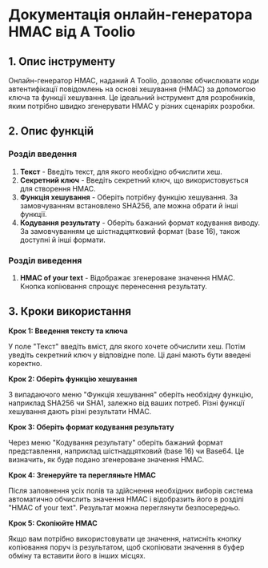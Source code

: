 # Документація онлайн-генератора HMAC від A Toolio

## 1. Опис інструменту

Онлайн-генератор HMAC, наданий A Toolio, дозволяє обчислювати коди автентифікації повідомлень на основі хешування (HMAC) за допомогою ключа та функції хешування. Це ідеальний інструмент для розробників, яким потрібно швидко згенерувати HMAC у різних сценаріях розробки.

## 2. Опис функцій

### Розділ введення

1. **Текст** - Введіть текст, для якого необхідно обчислити хеш.
2. **Секретний ключ** - Введіть секретний ключ, що використовується для створення HMAC.
3. **Функція хешування** - Оберіть потрібну функцію хешування. За замовчуванням встановлено SHA256, але можна обрати й інші функції.
4. **Кодування результату** - Оберіть бажаний формат кодування виводу. За замовчуванням це шістнадцятковий формат (base 16), також доступні й інші формати.

### Розділ виведення

1. **HMAC of your text** - Відображає згенероване значення HMAC. Кнопка копіювання спрощує перенесення результату.

## 3. Кроки використання

**Крок 1: Введення тексту та ключа**

У поле "Текст" введіть вміст, для якого хочете обчислити хеш. Потім уведіть секретний ключ у відповідне поле. Ці дані мають бути введені коректно.

**Крок 2: Оберіть функцію хешування**

З випадаючого меню "Функція хешування" оберіть необхідну функцію, наприклад SHA256 чи SHA1, залежно від ваших потреб. Різні функції хешування дають різні результати HMAC.

**Крок 3: Оберіть формат кодування результату**

Через меню "Кодування результату" оберіть бажаний формат представлення, наприклад шістнадцятковий (base 16) чи Base64. Це визначить, як буде подано згенероване значення HMAC.

**Крок 4: Згенеруйте та перегляньте HMAC**

Після заповнення усіх полів та здійснення необхідних виборів система автоматично обчислить значення HMAC і відобразить його в розділі "HMAC of your text". Результат можна переглянути безпосередньо.

**Крок 5: Скопіюйте HMAC**

Якщо вам потрібно використовувати це значення, натисніть кнопку копіювання поруч із результатом, щоб скопіювати значення в буфер обміну та вставити його в інших місцях.